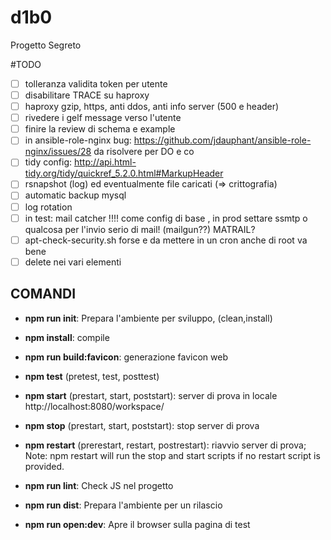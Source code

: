 # d1b0
Progetto Segreto


#TODO

* [ ] tolleranza validita token per utente
* [ ] disabilitare TRACE su haproxy
* [ ] haproxy gzip, https, anti ddos, anti info server (500 e header)
* [ ] rivedere i gelf message verso l'utente
* [ ] finire la review di schema e example
* [ ] in ansible-role-nginx bug: https://github.com/jdauphant/ansible-role-nginx/issues/28 da risolvere per DO e co
* [ ] tidy config: http://api.html-tidy.org/tidy/quickref_5.2.0.html#MarkupHeader
* [ ] rsnapshot (log) ed eventualmente file caricati (=> crittografia)
* [ ] automatic backup mysql
* [ ] log rotation
* [ ] in test: mail catcher !!!! come config di base , in prod settare ssmtp o qualcosa per l'invio serio di mail! (mailgun??) MATRAIL?
* [ ] apt-check-security.sh forse e da mettere in un cron anche di root va bene
* [ ] delete nei vari elementi

## COMANDI

  * **npm run init**: Prepara l'ambiente per sviluppo, (clean,install)

  * **npm install**: compile

  * **npm run build:favicon**: generazione favicon web

  * **npm test** (pretest, test, posttest)

  * **npm start** (prestart, start, poststart): server di prova in locale http://localhost:8080/workspace/

  * **npm stop** (prestart, start, poststart): stop server di prova

  * **npm restart** (prerestart, restart, postrestart): riavvio server di prova; Note: npm restart will run the stop and start scripts if no restart script is provided.

  * **npm run lint**: Check JS nel progetto

  * **npm run dist**: Prepara l'ambiente per un rilascio

  * **npm run open:dev**: Apre il browser sulla pagina di test
